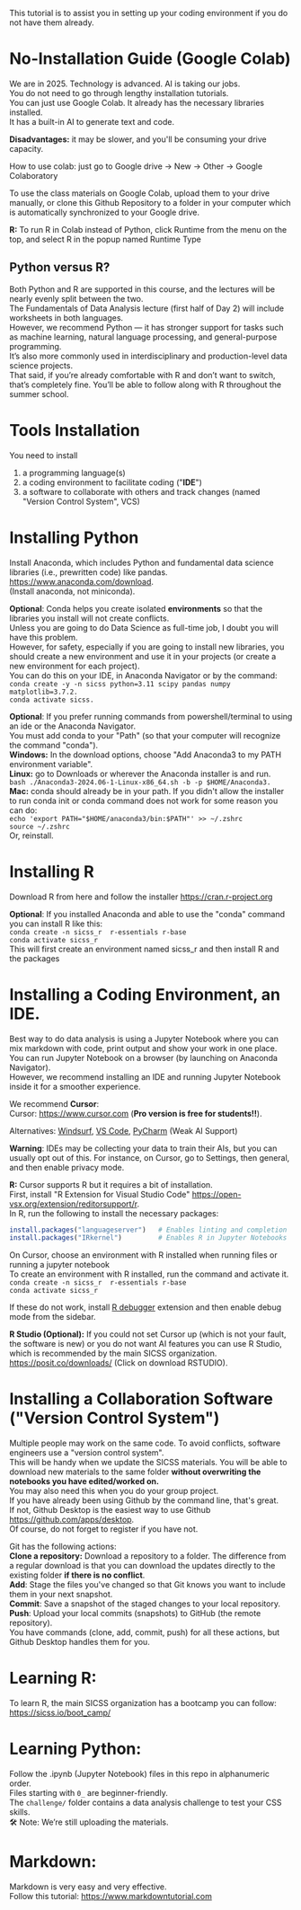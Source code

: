 This tutorial is to assist you in setting up your coding environment if you do not have them already.

# No-Installation Guide (Google Colab)
We are in 2025. Technology is advanced. AI is taking our jobs.   
You do not need to go through lengthy installation tutorials.  
You can just use Google Colab. It already has the necessary libraries installed.   
It has a built-in AI to generate text and code.     

**Disadvantages:** it may be slower, and you'll be consuming your drive capacity.  

How to use colab: just go to Google drive -> New -> Other -> Google Colaboratory

To use the class materials on Google Colab, upload them to your drive manually, or clone this Github Repository to a folder in your computer which is automatically synchronized to your Google drive.

**R:** To run R in Colab instead of Python, click Runtime from the menu on the top, and select R in the popup named Runtime Type

## Python versus R?
Both Python and R are supported in this course, and the lectures will be nearly evenly split between the two.   
The Fundamentals of Data Analysis lecture (first half of Day 2) will include worksheets in both languages.     
However, we recommend Python — it has stronger support for tasks such as machine learning, natural language processing, and general-purpose programming.      
It’s also more commonly used in interdisciplinary and production-level data science projects.      
That said, if you’re already comfortable with R and don’t want to switch, that’s completely fine. You’ll be able to follow along with R throughout the summer school.   


# Tools Installation
You need to install 
1) a programming language(s)
2) a coding environment to facilitate coding ("**IDE**")
3) a software to collaborate with others and track changes (named "Version Control System", VCS)

# Installing Python
Install Anaconda, which includes Python and fundamental data science libraries (i.e., prewritten code) like pandas.   
https://www.anaconda.com/download.   
(Install anaconda, not miniconda).   

__Optional__: Conda helps you create isolated __environments__ so that the libraries you install will not create conflicts.  
Unless you are going to do Data Science as full-time job, I doubt you will have this problem.  
However, for safety, especially if you are going to install new libraries, you should create a new environment and use it in your projects (or create a new environment for each project).   
You can do this on your IDE, in Anaconda Navigator or by the command:  
`conda create -y -n sicss python=3.11 scipy pandas numpy matplotlib=3.7.2.`    
`conda activate sicss.`


__Optional__: If you prefer running commands from powershell/terminal to using an ide or the Anaconda Navigator.  
You must add conda to your "Path" (so that your computer will recognize the command "conda").  
__Windows:__ In the download options, choose "Add Anaconda3 to my PATH environment variable".  
__Linux:__ go to Downloads or wherever the Anaconda installer is and run.  
`bash ./Anaconda3-2024.06-1-Linux-x86_64.sh -b -p $HOME/Anaconda3. `  
__Mac:__ conda should already be in your path. If you didn't allow the installer to run conda init or conda command does not work for some reason you can do:  
`echo 'export PATH="$HOME/anaconda3/bin:$PATH"' >> ~/.zshrc`   
`source ~/.zshrc`   
Or, reinstall.  


# Installing R
Download R from here and follow the installer https://cran.r-project.org

__Optional__: If you installed Anaconda and able to use the "conda" command you can install R like this:       
`conda create -n sicss_r  r-essentials r-base`     
`conda activate sicss_r`    
This will first create an environment named sicss_r and then install R and the packages

# Installing a Coding Environment, an IDE.
Best way to do data analysis is using a Jupyter Notebook where you can mix markdown with code, print output and show your work in one place.    
You can run Jupyter Notebook on a browser (by launching on Anaconda Navigator).       
However, we recommend installing an IDE and running Jupyter Notebook inside it for a smoother experience.  

We recommend **Cursor**:   
Cursor: https://www.cursor.com (**Pro version is free for students!!**).  

Alternatives: [Windsurf](https://windsurf.com), [VS Code](https://code.visualstudio.com), [PyCharm](https://www.jetbrains.com/pycharm/) (Weak AI Support)

**Warning**: IDEs may be collecting your data to train their AIs, but you can usually opt out of this. For instance, on Cursor, go to Settings, then general, and then enable privacy mode.

**R:** Cursor supports R but it requires a bit of installation.   
First, install "R Extension for Visual Studio Code" https://open-vsx.org/extension/reditorsupport/r.   
 In R, run the following to install the necessary packages:
   ```r
   install.packages("languageserver")   # Enables linting and completion
   install.packages("IRkernel")         # Enables R in Jupyter Notebooks
   ```
On Cursor, choose an environment with R installed when running files or running a jupyter notebook  
To create an environment with R installed, run the command and activate it.   
`conda create -n sicss_r  r-essentials r-base`                 
`conda activate sicss_r`

If these do not work, install [R debugger](https://marketplace.cursorapi.com/items?itemName=RDebugger.r-debugger) extension and then enable debug mode from the sidebar.

**R Studio (Optional):** If you could not set Cursor up (which is not your fault, the software is new) or you do not want AI features you can use R Studio, which is recommended by the main SICSS organization.
https://posit.co/downloads/ (Click on download RSTUDIO).

# Installing a Collaboration Software ("Version Control System")
Multiple people may work on the same code. To avoid conflicts, software engineers use a "version control system".  
This will be handy when we update the SICSS materials. You will be able to download new materials to the same folder **without overwriting the notebooks you have edited/worked on.**  
You may also need this when you do your group project.  
If you have already been using Github by the command line, that's great.   
If not, Github Desktop is the easiest way to use Github https://github.com/apps/desktop.      
Of course, do not forget to register if you have not.  
  
Git has the following actions:  
**Clone a repository:** Download a repository to a folder. The difference from a regular download is that you can download the updates directly to the existing folder __if there is no conflict__.  
**Add**: Stage the files you've changed so that Git knows you want to include them in your next snapshot.    
**Commit**: Save a snapshot of the staged changes to your local repository.   
**Push**: Upload your local commits (snapshots) to GitHub (the remote repository).  
You have commands (clone, add, commit, push) for all these actions, but Github Desktop handles them for you.  

# Learning R:
To learn R, the main SICSS organization has a bootcamp you can follow:
https://sicss.io/boot_camp/

# Learning Python:
Follow the .ipynb (Jupyter Notebook) files in this repo in alphanumeric order.     
Files starting with `0_` are beginner-friendly.  
The `challenge/` folder contains a data analysis challenge to test your CSS skills.  
🛠 Note: We’re still uploading the materials.   

# Markdown:
Markdown is very easy and very effective.  
Follow this tutorial: https://www.markdowntutorial.com 


